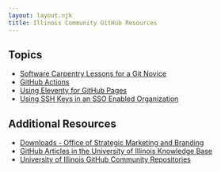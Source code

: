 ```yaml
---
layout: layout.njk
title: Illinois Community GitHub Resources 
---
```


## Topics

- [Software Carpentry Lessons for a Git Novice](https://swcarpentry.github.io/git-novice/)
- [GitHub Actions](/github-actions/)
- [Using Eleventy for GitHub Pages](/eleventy)
- [Using SSH Keys in an SSO Enabled Organization][1]

[1]: https://docs.github.com/en/enterprise-cloud@latest/authentication/authenticating-with-saml-single-sign-on/authorizing-an-ssh-key-for-use-with-saml-single-sign-on

## Additional Resources

- [Downloads - Office of Strategic Marketing and Branding](https://marketing.illinois.edu/tools/downloads)
- [GitHub Articles in the University of Illinois Knowledge Base](https://answers.uillinois.edu/illinois/search.php?q=GitHub)
- [University of Illinois GitHub Community Repositories](https://github.com/uillinois-community)